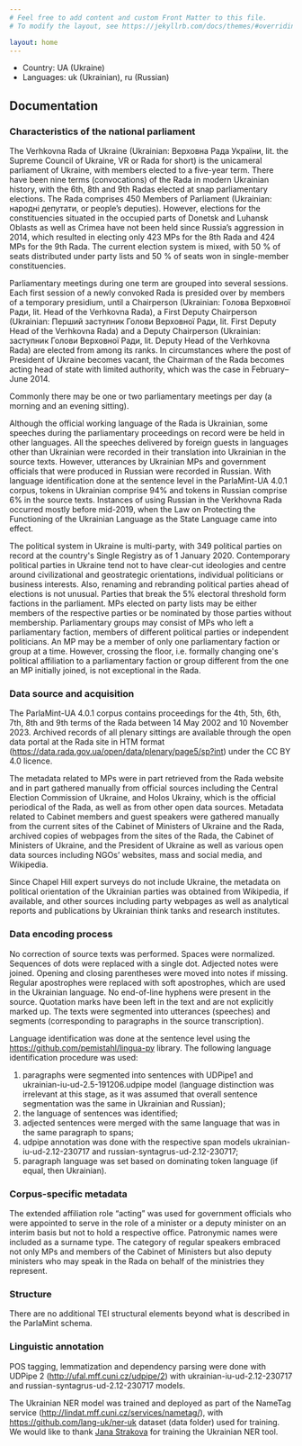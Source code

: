 ```yaml
---
# Feel free to add content and custom Front Matter to this file.
# To modify the layout, see https://jekyllrb.com/docs/themes/#overriding-theme-defaults

layout: home
---
```



- Country: UA (Ukraine)
- Languages: uk (Ukrainian), ru (Russian)

## Documentation

### Characteristics of the national parliament

The Verhkovna Rada of Ukraine (Ukrainian: Верховна Рада України, lit. the Supreme Council of Ukraine, VR or Rada for short) is the unicameral parliament of Ukraine, with members elected to a five-year term. There have been nine terms (convocations) of the Rada in modern Ukrainian history, with the 6th, 8th and 9th Radas elected at snap parliamentary elections. The Rada comprises 450 Members of Parliament (Ukrainian: народні депутати, or people’s deputies). However, elections for the constituencies situated in the occupied parts of Donetsk and Luhansk Oblasts as well as Crimea have not been held since Russia’s aggression in 2014, which resulted in electing only 423 MPs for the 8th Rada and 424 MPs for the 9th Rada. The current election system is mixed, with 50 % of seats distributed under party lists and 50 % of seats won in single-member constituencies.

Parliamentary meetings during one term are grouped into several sessions. Each first session of a newly convoked Rada is presided over by members of a temporary presidium, until a Chairperson (Ukrainian: Голова Верховної Ради, lit. Head of the Verhkovna Rada), a First Deputy Chairperson (Ukrainian: Перший заступник Голови Верховної Ради, lit. First Deputy Head of the Verhkovna Rada) and a Deputy Chairperson (Ukrainian: заступник Голови Верховної Ради, lit. Deputy Head of the Verhkovna Rada) are elected from among its ranks. In circumstances where the post of President of Ukraine becomes vacant, the Chairman of the Rada becomes acting head of state with limited authority, which was the case in February–June 2014.

Commonly there may be one or two parliamentary meetings per day (a morning and an evening sitting).

Although the official working language of the Rada is Ukrainian, some speeches during the parliamentary proceedings on record were be held in other languages. All the speeches delivered by foreign guests in languages other than Ukrainian were recorded in their translation into Ukrainian in the source texts. However, utterances by Ukrainian MPs and government officials that were produced in Russian were recorded in Russian. With language identification done at the sentence level in the ParlaMint-UA 4.0.1 corpus, tokens in Ukrainian comprise 94% and tokens in Russian comprise 6% in the source texts. Instances of using Russian in the Verkhovna Rada occurred mostly before mid-2019, when the Law on Protecting the Functioning of the Ukrainian Language as the State Language came into effect.

The political system in Ukraine is multi-party, with 349 political parties on record at the country's Single Registry as of 1 January 2020. Contemporary political parties in Ukraine tend not to have clear-cut ideologies and centre around civilizational and geostrategic orientations, individual politicians or business interests. Also, renaming and rebranding political parties ahead of elections is not unusual. Parties that break the 5% electoral threshold form factions in the parliament. MPs elected on party lists may be either members of the respective parties or be nominated by those parties without membership. Parliamentary groups may consist of MPs who left a parliamentary faction, members of different political parties or independent politicians. An MP may be a member of only one parliamentary faction or group at a time. However, crossing the floor, i.e. formally changing one's political affiliation to a parliamentary faction or group different from the one an MP initially joined, is not exceptional in the Rada.


### Data source and acquisition

The ParlaMint-UA 4.0.1 corpus contains proceedings for the 4th, 5th, 6th, 7th, 8th and 9th terms of the Rada between 14 May 2002 and 10 November 2023. Archived records of all plenary sittings are available through the open data portal at the Rada site in HTM format (https://data.rada.gov.ua/open/data/plenary/page5/sp?int) under the CC BY 4.0 licence.

The metadata related to MPs were in part retrieved from the Rada website and in part gathered manually from official sources including the Central Election Commission of Ukraine, and Holos Ukrainy, which is the official periodical of the Rada, as well as from other open data sources. Metadata related to Cabinet members and guest speakers were gathered manually from the current sites of the Cabinet of Ministers of Ukraine and the Rada, archived copies of webpages from the sites of the Rada, the Cabinet of Ministers of Ukraine, and the President of Ukraine as well as various open data sources including NGOs’ websites, mass and social media, and Wikipedia.

Since Chapel Hill expert surveys do not include Ukraine, the metadata on political orientation of the Ukrainian parties was obtained from Wikipedia, if available, and other sources including party webpages as well as analytical reports and publications by Ukrainian think tanks and research institutes.


### Data encoding process

No correction of source texts was performed. Spaces were normalized. Sequences of dots were replaced with a single dot. Adjected notes were joined. Opening and closing parentheses were moved into notes if missing. Regular apostrophes were replaced with soft apostrophes, which are used in the Ukrainian language. No end-of-line hyphens were present in the source. Quotation marks have been left in the text and are not explicitly marked up. The texts were segmented into utterances (speeches) and segments (corresponding to paragraphs in the source transcription).

Language identification was done at the sentence level using the https://github.com/pemistahl/lingua-py library. The following language identification procedure was used:
1)  paragraphs were segmented into sentences with UDPipe1 and ukrainian-iu-ud-2.5-191206.udpipe model (language distinction was irrelevant at this stage, as it was assumed that overall sentence segmentation was the same in Ukrainian and Russian);
2)  the language of sentences was identified;
3)  adjected sentences were merged with the same language that was in the same paragraph to spans;
4)  udpipe annotation was done with the respective span models ukrainian-iu-ud-2.12-230717 and russian-syntagrus-ud-2.12-230717;
5)  paragraph language was set based on dominating token language (if equal, then Ukrainian).


### Corpus-specific metadata

The extended affiliation role “acting” was used for government officials who were appointed to serve in the role of a minister or a deputy minister on an interim basis but not to hold a respective office. Patronymic names were included as a surname type. The category of regular speakers embraced not only MPs and members of the Cabinet of Ministers but also deputy ministers who may speak in the Rada on behalf of the ministries they represent.


### Structure

There are no additional TEI structural elements beyond what is described in the ParlaMint schema.

### Linguistic annotation
POS tagging, lemmatization and dependency parsing were done with UDPipe 2 (http://ufal.mff.cuni.cz/udpipe/2) with ukrainian-iu-ud-2.12-230717 and russian-syntagrus-ud-2.12-230717 models.

The Ukrainian NER model was trained and deployed as part of the NameTag service (http://lindat.mff.cuni.cz/services/nametag/), with https://github.com/lang-uk/ner-uk dataset (data folder) used for training. We would like to thank [Jana Strakova](https://ufal.mff.cuni.cz/jana-strakova) for training the Ukrainian NER tool.
